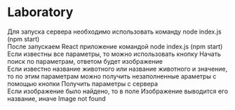 # Laboratory
Для запуска сервера необходимо использовать команду node index.js (npm start) <br/>
После запускаем React приложение командой node index.js (npm start) <br/>
Если известны все параметры, то можно использовать кнопку Начать поиск по параметрам, ответом будет изображение <br/>
Если известно название животного или название животного и значение, то по этим параметрам можно получить незаполненные араметры с помощью кнопки Получить параметры с сервера <br/>
Если изображение было найдено, то в поле Изображение выводится его название, иначе Image not found
